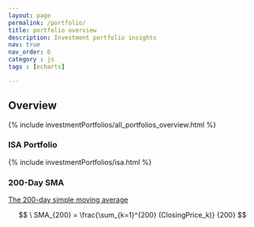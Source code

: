 ```yaml
---
layout: page
permalink: /portfolio/
title: portfolio overview
description: Investment portfolio insights
nav: true
nav_order: 6
category : js
tags : [echarts]

---
```


## Overview

{% include investmentPortfolios/all_portfolios_overview.html %}

### ISA Portfolio

{% include investmentPortfolios/isa.html %}

### 200-Day SMA

[The 200-day simple moving average](https://www.investopedia.com/ask/answers/013015/why-200-simple-moving-average-sma-so-common-traders-and-analysts.asp)

$$
\ SMA_{200} = \frac{\sum_{k=1}^{200} (ClosingPrice_k)} {200}
$$
